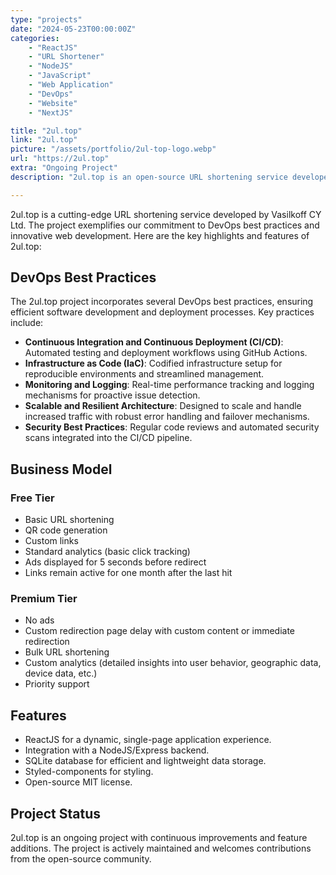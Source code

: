 ```yaml
---
type: "projects"
date: "2024-05-23T00:00:00Z"
categories: 
    - "ReactJS"
    - "URL Shortener"
    - "NodeJS"
    - "JavaScript"
    - "Web Application"
    - "DevOps"
    - "Website"
    - "NextJS"

title: "2ul.top"
link: "2ul.top"
picture: "/assets/portfolio/2ul-top-logo.webp"
url: "https://2ul.top"
extra: "Ongoing Project"
description: "2ul.top is an open-source URL shortening service developed by Vasilkoff Ltd. The project showcases DevOps best practices and offers both free and premium URL shortening services."

---
```


2ul.top is a cutting-edge URL shortening service developed by Vasilkoff CY Ltd. The project exemplifies our commitment to DevOps best practices and innovative web development. Here are the key highlights and features of 2ul.top:

## DevOps Best Practices

The 2ul.top project incorporates several DevOps best practices, ensuring efficient software development and deployment processes. Key practices include:

- **Continuous Integration and Continuous Deployment (CI/CD)**: Automated testing and deployment workflows using GitHub Actions.
- **Infrastructure as Code (IaC)**: Codified infrastructure setup for reproducible environments and streamlined management.
- **Monitoring and Logging**: Real-time performance tracking and logging mechanisms for proactive issue detection.
- **Scalable and Resilient Architecture**: Designed to scale and handle increased traffic with robust error handling and failover mechanisms.
- **Security Best Practices**: Regular code reviews and automated security scans integrated into the CI/CD pipeline.

## Business Model

### Free Tier
- Basic URL shortening
- QR code generation
- Custom links
- Standard analytics (basic click tracking)
- Ads displayed for 5 seconds before redirect
- Links remain active for one month after the last hit

### Premium Tier
- No ads
- Custom redirection page delay with custom content or immediate redirection
- Bulk URL shortening
- Custom analytics (detailed insights into user behavior, geographic data, device data, etc.)
- Priority support

## Features

- ReactJS for a dynamic, single-page application experience.
- Integration with a NodeJS/Express backend.
- SQLite database for efficient and lightweight data storage.
- Styled-components for styling.
- Open-source MIT license.

## Project Status

2ul.top is an ongoing project with continuous improvements and feature additions. The project is actively maintained and welcomes contributions from the open-source community.

